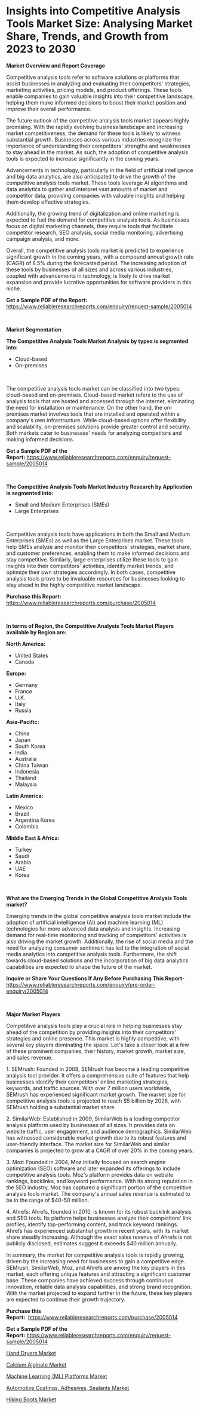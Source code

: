 <p><h1>Insights into Competitive Analysis Tools Market Size: Analysing Market Share, Trends, and Growth from 2023 to 2030</h1></p><p><strong>Market Overview and Report Coverage</strong></p>
<p><p>Competitive analysis tools refer to software solutions or platforms that assist businesses in analyzing and evaluating their competitors' strategies, marketing activities, pricing models, and product offerings. These tools enable companies to gain valuable insights into their competitive landscape, helping them make informed decisions to boost their market position and improve their overall performance.</p><p>The future outlook of the competitive analysis tools market appears highly promising. With the rapidly evolving business landscape and increasing market competitiveness, the demand for these tools is likely to witness substantial growth. Businesses across various industries recognize the importance of understanding their competitors' strengths and weaknesses to stay ahead in the market. As such, the adoption of competitive analysis tools is expected to increase significantly in the coming years.</p><p>Advancements in technology, particularly in the field of artificial intelligence and big data analytics, are also anticipated to drive the growth of the competitive analysis tools market. These tools leverage AI algorithms and data analytics to gather and interpret vast amounts of market and competitor data, providing companies with valuable insights and helping them develop effective strategies.</p><p>Additionally, the growing trend of digitalization and online marketing is expected to fuel the demand for competitive analysis tools. As businesses focus on digital marketing channels, they require tools that facilitate competitor research, SEO analysis, social media monitoring, advertising campaign analysis, and more.</p><p>Overall, the competitive analysis tools market is predicted to experience significant growth in the coming years, with a compound annual growth rate (CAGR) of 8.5% during the forecasted period. The increasing adoption of these tools by businesses of all sizes and across various industries, coupled with advancements in technology, is likely to drive market expansion and provide lucrative opportunities for software providers in this niche.</p></p>
<p><strong>Get a Sample PDF of the Report:</strong> <a href="https://www.reliableresearchreports.com/enquiry/request-sample/2005014">https://www.reliableresearchreports.com/enquiry/request-sample/2005014</a></p>
<p>&nbsp;</p>
<p><strong>Market Segmentation</strong></p>
<p><strong>The Competitive Analysis Tools Market Analysis by types is segmented into:</strong></p>
<p><ul><li>Cloud-based</li><li>On-premises</li></ul></p>
<p>&nbsp;</p>
<p><p>The competitive analysis tools market can be classified into two types: cloud-based and on-premises. Cloud-based market refers to the use of analysis tools that are hosted and accessed through the internet, eliminating the need for installation or maintenance. On the other hand, the on-premises market involves tools that are installed and operated within a company's own infrastructure. While cloud-based options offer flexibility and scalability, on-premises solutions provide greater control and security. Both markets cater to businesses' needs for analyzing competitors and making informed decisions.</p></p>
<p><strong>Get a Sample PDF of the Report:</strong>&nbsp;<a href="https://www.reliableresearchreports.com/enquiry/request-sample/2005014">https://www.reliableresearchreports.com/enquiry/request-sample/2005014</a></p>
<p>&nbsp;</p>
<p><strong>The Competitive Analysis Tools Market Industry Research by Application is segmented into:</strong></p>
<p><ul><li>Small and Medium Enterprises (SMEs)</li><li>Large Enterprises</li></ul></p>
<p>&nbsp;</p>
<p><p>Competitive analysis tools have applications in both the Small and Medium Enterprises (SMEs) as well as the Large Enterprises market. These tools help SMEs analyze and monitor their competitors' strategies, market share, and customer preferences, enabling them to make informed decisions and stay competitive. Similarly, large enterprises utilize these tools to gain insights into their competitors' activities, identify market trends, and optimize their own strategies accordingly. In both cases, competitive analysis tools prove to be invaluable resources for businesses looking to stay ahead in the highly competitive market landscape.</p></p>
<p><strong>Purchase this Report:</strong>&nbsp; <a href="https://www.reliableresearchreports.com/purchase/2005014">https://www.reliableresearchreports.com/purchase/2005014</a></p>
<p>&nbsp;</p>
<p><strong>In terms of Region, the Competitive Analysis Tools Market Players available by Region are:</strong></p>
<p>
    <p> <strong> North America: </strong>
        <ul>
            <li>United States</li>
            <li>Canada</li>
        </ul>
        </p> 
    <p> <strong> Europe: </strong>
        <ul>
            <li>Germany</li>
            <li>France</li>
            <li>U.K.</li>
            <li>Italy</li>
            <li>Russia</li>
        </ul>
        </p> 
    <p> <strong> Asia-Pacific: </strong>
        <ul>
            <li>China</li>
            <li>Japan</li>
            <li>South Korea</li>
            <li>India</li>
            <li>Australia</li>
            <li>China Taiwan</li>
            <li>Indonesia</li>
            <li>Thailand</li>
            <li>Malaysia</li>
        </ul>
        </p> 
    <p> <strong> Latin America: </strong>
        <ul>
            <li>Mexico</li>
            <li>Brazil</li>
            <li>Argentina Korea</li>
            <li>Colombia</li>
        </ul>
        </p> 
    <p> <strong> Middle East & Africa: </strong>
        <ul>
            <li>Turkey</li>
            <li>Saudi</li>
            <li>Arabia</li>
            <li>UAE</li>
            <li>Korea</li>
        </ul>
    </p>
    </p>
<p>&nbsp;</p>
<p><strong>What are the Emerging Trends in the Global Competitive Analysis Tools market?</strong></p>
<p><p>Emerging trends in the global competitive analysis tools market include the adoption of artificial intelligence (AI) and machine learning (ML) technologies for more advanced data analysis and insights. Increasing demand for real-time monitoring and tracking of competitors' activities is also driving the market growth. Additionally, the rise of social media and the need for analyzing consumer sentiment has led to the integration of social media analytics into competitive analysis tools. Furthermore, the shift towards cloud-based solutions and the incorporation of big data analytics capabilities are expected to shape the future of the market.</p></p>
<p><strong>Inquire or Share Your Questions If Any Before Purchasing This Report</strong>- <a href="https://www.reliableresearchreports.com/enquiry/pre-order-enquiry/2005014">https://www.reliableresearchreports.com/enquiry/pre-order-enquiry/2005014</a></p>
<p>&nbsp;</p>
<p><strong>Major Market Players</strong></p>
<p><p>Competitive analysis tools play a crucial role in helping businesses stay ahead of the competition by providing insights into their competitors' strategies and online presence. This market is highly competitive, with several key players dominating the space. Let's take a closer look at a few of these prominent companies, their history, market growth, market size, and sales revenue.</p><p>1. SEMrush: Founded in 2008, SEMrush has become a leading competitive analysis tool provider. It offers a comprehensive suite of features that help businesses identify their competitors' online marketing strategies, keywords, and traffic sources. With over 7 million users worldwide, SEMrush has experienced significant market growth. The market size for competitive analysis tools is projected to reach $5 billion by 2026, with SEMrush holding a substantial market share.</p><p>2. SimilarWeb: Established in 2009, SimilarWeb is a leading competitor analysis platform used by businesses of all sizes. It provides data on website traffic, user engagement, and audience demographics. SimilarWeb has witnessed considerable market growth due to its robust features and user-friendly interface. The market size for SimilarWeb and similar companies is projected to grow at a CAGR of over 20% in the coming years.</p><p>3. Moz: Founded in 2004, Moz initially focused on search engine optimization (SEO) software and later expanded its offerings to include competitive analysis tools. Moz's platform provides data on website rankings, backlinks, and keyword performance. With its strong reputation in the SEO industry, Moz has captured a significant portion of the competitive analysis tools market. The company's annual sales revenue is estimated to be in the range of $40-50 million.</p><p>4. Ahrefs: Ahrefs, founded in 2010, is known for its robust backlink analysis and SEO tools. Its platform helps businesses analyze their competitors' link profiles, identify top-performing content, and track keyword rankings. Ahrefs has experienced substantial growth in recent years, with its market share steadily increasing. Although the exact sales revenue of Ahrefs is not publicly disclosed, estimates suggest it exceeds $40 million annually.</p><p>In summary, the market for competitive analysis tools is rapidly growing, driven by the increasing need for businesses to gain a competitive edge. SEMrush, SimilarWeb, Moz, and Ahrefs are among the key players in this market, each offering unique features and attracting a significant customer base. These companies have achieved success through continuous innovation, reliable data analysis capabilities, and strong brand recognition. With the market projected to expand further in the future, these key players are expected to continue their growth trajectory.</p></p>
<p><strong>Purchase this Report:</strong>&nbsp;&nbsp;<a href="https://www.reliableresearchreports.com/purchase/2005014">https://www.reliableresearchreports.com/purchase/2005014</a></p>
<p></p>
<p><strong>Get a Sample PDF of the Report:</strong>&nbsp;<a href="https://www.reliableresearchreports.com/enquiry/request-sample/2005014">https://www.reliableresearchreports.com/enquiry/request-sample/2005014</a></p>
<p><p><a href="https://www.linkedin.com/pulse/hand-dryers-market-research-report-unlocks-analysis-financial-sh14e/">Hand Dryers Market</a></p><p><a href="https://medium.com/@peterm12562/calcium-alginate-market-share-evolution-and-market-growth-trends-2023-2030-09282ff3c798">Calcium Alginate Market</a></p><p><a href="https://github.com/pizolina/Market-Research-Report-List-1/blob/main/machine-learning-ml-platforms-market.md">Machine Learning (ML) Platforms Market</a></p><p><a href="https://medium.com/@malcomw102036/automotive-coatings-adhesives-sealants-market-comprehensive-assessment-by-type-application-and-f288c97984cc">Automotive Coatings, Adhesives, Sealants Market</a></p><p><a href="https://www.linkedin.com/pulse/hiking-boots-market-share-amp-new-trends-analysis-report-type-f3v6e/">Hiking Boots Market</a></p></p>